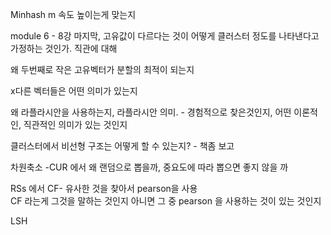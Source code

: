 Minhash m 속도 높이는게 맞는지

module 6 - 8강 마지막, 고유값이 다르다는 것이 어떻게 클러스터 정도를 나타낸다고 가정하는 것인가. 직관에 대해



왜 두번째로 작은 고유벡터가 분할의 최적이 되는지

x다른 벡터들은 어떤 의미가 있는지

왜 라플라시안을 사용하는지, 라플라시안 의미. - 경험적으로 찾은것인지, 어떤 이론적인, 직관적인 의미가 있는 것인지

클러스터에서 비선형 구조는 어떻게 할 수 있는지? - 책좀 보고 

차원축소 -CUR 에서 왜 랜덤으로 뽑을까, 중요도에 따라 뽑으면 좋지 않을 까



RSs 에서 CF- 유사한 것을 찾아서 pearson을 사용  
CF 라는게 그것을 말하는 것인지 아니면 그 중 pearson 을 사용하는 것이 있는 것인지

LSH 